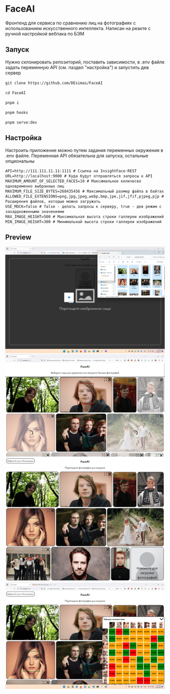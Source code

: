 # FaceAI

Фронтенд для сервиса по сравнению лиц на фотографиях с использованием искусственного интеллекта. Написан на реакте с ручной настройкой вебпака по БЭМ

## Запуск

Нужно склонировать репозиторий, поставить зависимости, в .env файле задать переменную API (см. паздел "настройка") и запустить дев сервер

`git clone https://github.com/DEsimas/FaceAI`

`cd FaceAI`

`pnpm i`

`pnpm hooks`

`pnpm serve:dev`

## Настройка

Настроить приложение можно путем задания переменных окружения в .env файле. Переменная API обязательна для запуска, остальные опциональны

```
API=http://111.111.11.11:1111 # Ссылка на InsightFace-REST
URL=http://localhost:9000 # Куда будут отправляться запросы к API
MAXIMUM_AMOUNT_OF_SELECTED_FACES=10 # Максимальное количесво одновременно выбранных лиц
MAXIMUM_FILE_SIZE_BYTES=268435456 # Максимальный размер файла в байтах
ALLOWED_FILE_EXTENSIONS=png,jpg,jpeg,webp,bmp,jpe,jif,jfif,pjpeg,pjp # Расширения файлов, которые можно загружать
USE_MOCK=false # false - делать запросы к серверу, true - дев режим с захардкоженными значениями
MAX_IMAGE_HEIGHT=500 # Максимальная высота строки галлереи изображений
MIN_IMAGE_HEIGHT=300 # Минимальнай высота строки галлереи изображений
```

## Preview

<img src="./repository\assets\load.png" alt="load">
<img src="./repository\assets\loading.png" alt="load">
<img src="./repository\assets\select.png" alt="select">
<img src="./repository\assets\result.png" alt="result">
